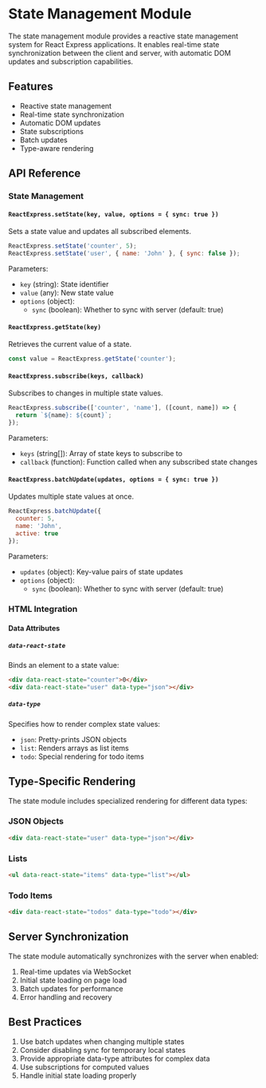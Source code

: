 # State Management Module

The state management module provides a reactive state management system for React Express applications. It enables real-time state synchronization between the client and server, with automatic DOM updates and subscription capabilities.

## Features

- Reactive state management
- Real-time state synchronization
- Automatic DOM updates
- State subscriptions
- Batch updates
- Type-aware rendering

## API Reference

### State Management

#### `ReactExpress.setState(key, value, options = { sync: true })`
Sets a state value and updates all subscribed elements.

```javascript
ReactExpress.setState('counter', 5);
ReactExpress.setState('user', { name: 'John' }, { sync: false });
```

Parameters:
- `key` (string): State identifier
- `value` (any): New state value
- `options` (object): 
  - `sync` (boolean): Whether to sync with server (default: true)

#### `ReactExpress.getState(key)`
Retrieves the current value of a state.

```javascript
const value = ReactExpress.getState('counter');
```

#### `ReactExpress.subscribe(keys, callback)`
Subscribes to changes in multiple state values.

```javascript
ReactExpress.subscribe(['counter', 'name'], ([count, name]) => {
  return `${name}: ${count}`;
});
```

Parameters:
- `keys` (string[]): Array of state keys to subscribe to
- `callback` (function): Function called when any subscribed state changes

#### `ReactExpress.batchUpdate(updates, options = { sync: true })`
Updates multiple state values at once.

```javascript
ReactExpress.batchUpdate({
  counter: 5,
  name: 'John',
  active: true
});
```

Parameters:
- `updates` (object): Key-value pairs of state updates
- `options` (object):
  - `sync` (boolean): Whether to sync with server (default: true)

### HTML Integration

#### Data Attributes

##### `data-react-state`
Binds an element to a state value:

```html
<div data-react-state="counter">0</div>
<div data-react-state="user" data-type="json"></div>
```

##### `data-type`
Specifies how to render complex state values:

- `json`: Pretty-prints JSON objects
- `list`: Renders arrays as list items
- `todo`: Special rendering for todo items

## Type-Specific Rendering

The state module includes specialized rendering for different data types:

### JSON Objects
```html
<div data-react-state="user" data-type="json"></div>
```

### Lists
```html
<ul data-react-state="items" data-type="list"></ul>
```

### Todo Items
```html
<div data-react-state="todos" data-type="todo"></div>
```

## Server Synchronization

The state module automatically synchronizes with the server when enabled:

1. Real-time updates via WebSocket
2. Initial state loading on page load
3. Batch updates for performance
4. Error handling and recovery

## Best Practices

1. Use batch updates when changing multiple states
2. Consider disabling sync for temporary local states
3. Provide appropriate data-type attributes for complex data
4. Use subscriptions for computed values
5. Handle initial state loading properly
